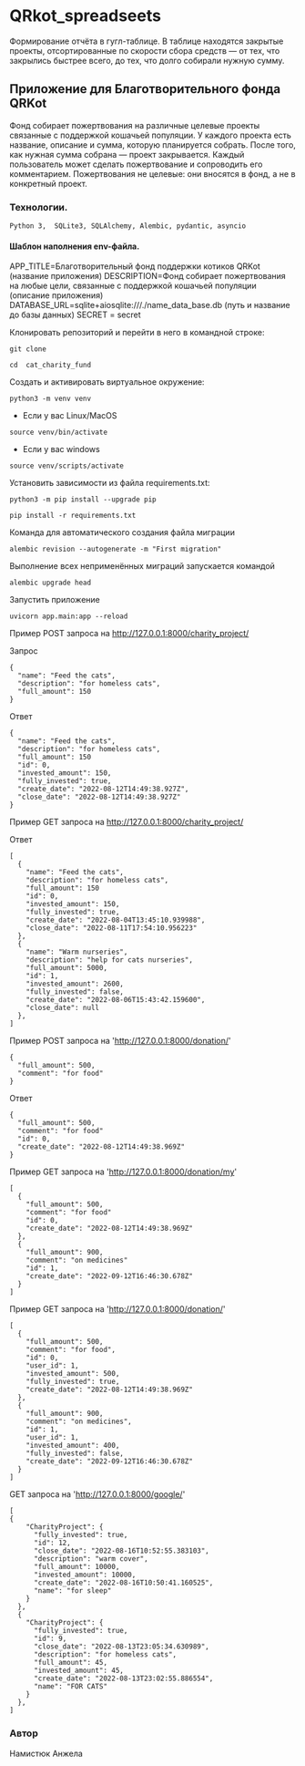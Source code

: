 # QRkot_spreadseets
Формирование отчёта в гугл-таблице. 
В таблице находятся закрытые проекты, отсортированные по скорости сбора средств — от тех, 
что закрылись быстрее всего, до тех, что долго собирали нужную сумму.

## Приложение для Благотворительного фонда QRKot
Фонд собирает пожертвования на различные целевые проекты
связанные с поддержкой кошачьей популяции.
У каждого проекта есть название, описание и сумма, которую планируется собрать. 
После того, как нужная сумма собрана — проект закрывается.
Каждый пользователь может сделать пожертвование и сопроводить его комментарием.
Пожертвования не целевые: они вносятся в фонд, а не в конкретный проект.


### Технологии.
```
Python 3,  SQLite3, SQLAlchemy, Alembic, pydantic, asyncio
```

#### Шаблон наполнения env-файла.

APP_TITLE=Благотворительный фонд поддержки котиков QRKot (название приложения)
DESCRIPTION=Фонд собирает пожертвования на любые цели,
связанные с поддержкой кошачьей популяции (описание приложения)
DATABASE_URL=sqlite+aiosqlite:///./name_data_base.db (путь и название до базы данных)
SECRET = secret

Клонировать репозиторий и перейти в него в командной строке:

```
git clone 
```

```
cd  cat_charity_fund
```

Cоздать и активировать виртуальное окружение:

```
python3 -m venv venv
```

* Если у вас Linux/MacOS

```
source venv/bin/activate
```

* Если у вас windows

 ```
source venv/scripts/activate
```

Установить зависимости из файла requirements.txt:

```
python3 -m pip install --upgrade pip
```

```
pip install -r requirements.txt
```

Команда для автоматического создания файла миграции

```
alembic revision --autogenerate -m "First migration" 
```

Выполнение всех неприменённых миграций запускается командой

```
alembic upgrade head 
```


Запустить приложение 

```
uvicorn app.main:app --reload 

```
Пример POST запроса на http://127.0.0.1:8000/charity_project/

Запрос

```
{
  "name": "Feed the cats",
  "description": "for homeless cats",
  "full_amount": 150
}
```

Ответ

```
{
  "name": "Feed the cats",
  "description": "for homeless cats",
  "full_amount": 150
  "id": 0,
  "invested_amount": 150,
  "fully_invested": true,
  "create_date": "2022-08-12T14:49:38.927Z",
  "close_date": "2022-08-12T14:49:38.927Z"
}
```

Пример GET запроса на http://127.0.0.1:8000/charity_project/

Ответ

```
[
  {
    "name": "Feed the cats",
    "description": "for homeless cats",
    "full_amount": 150
    "id": 0,
    "invested_amount": 150,
    "fully_invested": true,
    "create_date": "2022-08-04T13:45:10.939988",
    "close_date": "2022-08-11T17:54:10.956223"
  },
  {
    "name": "Warm nurseries",
    "description": "help for cats nurseries",
    "full_amount": 5000,
    "id": 1,
    "invested_amount": 2600,
    "fully_invested": false,
    "create_date": "2022-08-06T15:43:42.159600",
    "close_date": null
  },
]
```


Пример POST запроса на 'http://127.0.0.1:8000/donation/'
```
{
  "full_amount": 500,
  "comment": "for food"
}
```
Ответ
```
{
  "full_amount": 500,
  "comment": "for food"
  "id": 0,
  "create_date": "2022-08-12T14:49:38.969Z"
}
```
Пример GET запроса на 'http://127.0.0.1:8000/donation/my'
```
[
  {
    "full_amount": 500,
    "comment": "for food"
    "id": 0,
    "create_date": "2022-08-12T14:49:38.969Z"
  },
  {
    "full_amount": 900,
    "comment": "on medicines"
    "id": 1,
    "create_date": "2022-09-12T16:46:30.678Z"
  }
]
```

Пример GET запроса на 'http://127.0.0.1:8000/donation/'

```
[
  {
    "full_amount": 500,
    "comment": "for food",
    "id": 0,
    "user_id": 1,
    "invested_amount": 500,
    "fully_invested": true,
    "create_date": "2022-08-12T14:49:38.969Z"
  },
  {
    "full_amount": 900,
    "comment": "on medicines",
    "id": 1,
    "user_id": 1,
    "invested_amount": 400,
    "fully_invested": false,
    "create_date": "2022-09-12T16:46:30.678Z"
  }
] 
```
GET запроса на 'http://127.0.0.1:8000/google/'
```
[
{
    "CharityProject": {
      "fully_invested": true,
      "id": 12,
      "close_date": "2022-08-16T10:52:55.383103",
      "description": "warm cover",
      "full_amount": 10000,
      "invested_amount": 10000,
      "create_date": "2022-08-16T10:50:41.160525",
      "name": "for sleep"
    }
  },
  {
    "CharityProject": {
      "fully_invested": true,
      "id": 9,
      "close_date": "2022-08-13T23:05:34.630989",
      "description": "for homeless cats",
      "full_amount": 45,
      "invested_amount": 45,
      "create_date": "2022-08-13T23:02:55.886554",
      "name": "FOR CATS"
    }
  },
]
```

### Автор
Намистюк Анжела
